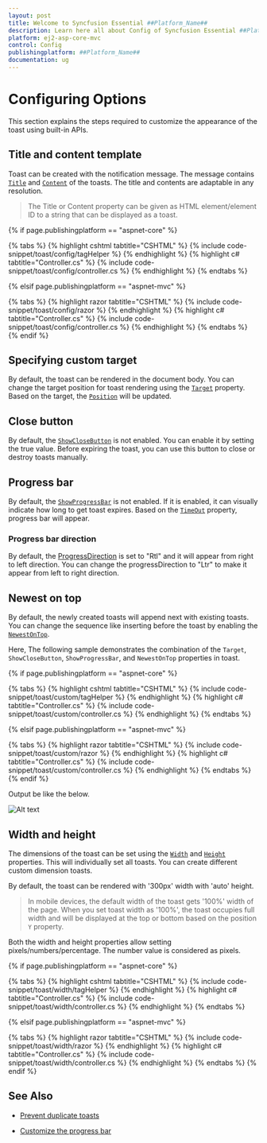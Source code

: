 ```yaml
---
layout: post
title: Welcome to Syncfusion Essential ##Platform_Name##
description: Learn here all about Config of Syncfusion Essential ##Platform_Name## widgets based on HTML5 and jQuery.
platform: ej2-asp-core-mvc
control: Config
publishingplatform: ##Platform_Name##
documentation: ug
---
```



# Configuring Options

This section explains the steps required to customize the appearance of the toast using built-in APIs.

## Title and content template

Toast can be created with the notification message. The message contains [`Title`](https://help.syncfusion.com/cr/aspnetcore-js2/Syncfusion.EJ2.Notifications.Toast.html#Syncfusion_EJ2_Notifications_Toast_Title) and [`Content`](https://help.syncfusion.com/cr/aspnetcore-js2/Syncfusion.EJ2.Notifications.Toast.html#Syncfusion_EJ2_Notifications_Toast_Content)  of the toasts. The title and contents are adaptable in any resolution.

> The Title or Content property can be given as HTML element/element ID to a string that can be displayed as a toast.

{% if page.publishingplatform == "aspnet-core" %}

{% tabs %}
{% highlight cshtml tabtitle="CSHTML" %}
{% include code-snippet/toast/config/tagHelper %}
{% endhighlight %}
{% highlight c# tabtitle="Controller.cs" %}
{% include code-snippet/toast/config/controller.cs %}
{% endhighlight %}
{% endtabs %}

{% elsif page.publishingplatform == "aspnet-mvc" %}

{% tabs %}
{% highlight razor tabtitle="CSHTML" %}
{% include code-snippet/toast/config/razor %}
{% endhighlight %}
{% highlight c# tabtitle="Controller.cs" %}
{% include code-snippet/toast/config/controller.cs %}
{% endhighlight %}
{% endtabs %}
{% endif %}



## Specifying custom target

By default, the toast can be rendered in the document body. You can change the target position for toast rendering using the [`Target`](https://help.syncfusion.com/cr/aspnetcore-js2/Syncfusion.EJ2.Notifications.Toast.html#Syncfusion_EJ2_Notifications_Toast_Target) property. Based on the target, the [`Position`](https://help.syncfusion.com/cr/aspnetcore-js2/Syncfusion.EJ2.Notifications.Toast.html#Syncfusion_EJ2_Notifications_Toast_Position) will be updated.

## Close button

By default, the [`ShowCloseButton`](https://help.syncfusion.com/cr/aspnetcore-js2/Syncfusion.EJ2.Notifications.Toast.html#Syncfusion_EJ2_Notifications_Toast_ShowCloseButton) is not enabled. You can enable it by setting the true value. Before expiring the toast, you can use this button to close or destroy toasts manually.

## Progress bar

By default, the [`ShowProgressBar`](https://help.syncfusion.com/cr/aspnetcore-js2/Syncfusion.EJ2.Notifications.Toast.html#Syncfusion_EJ2_Notifications_Toast_ShowProgressBar) is not enabled. If it is enabled, it can visually indicate how long to get toast expires. Based on the [`TimeOut`](https://help.syncfusion.com/cr/aspnetcore-js2/Syncfusion.EJ2.Notifications.Toast.html#Syncfusion_EJ2_Notifications_Toast_TimeOut) property, progress bar will appear.

### Progress bar direction

By default, the [ProgressDirection](https://help.syncfusion.com/cr/aspnetcore-js2/Syncfusion.EJ2.Notifications.Toast.html#Syncfusion_EJ2_Notifications_Toast_ProgressDirection) is set to "Rtl" and it will appear from right to left direction. You can change the progressDirection to "Ltr" to make it appear from left to right direction.

## Newest on top

By default, the newly created toasts will append next with existing toasts. You can change the sequence like inserting before the toast by enabling the [`NewestOnTop`](https://help.syncfusion.com/cr/aspnetcore-js2/Syncfusion.EJ2.Notifications.Toast.html#Syncfusion_EJ2_Notifications_Toast_NewestOnTop).

Here, The following sample demonstrates the combination of the `Target`, `ShowCloseButton`, `ShowProgressBar`, and `NewestOnTop` properties in toast.

{% if page.publishingplatform == "aspnet-core" %}

{% tabs %}
{% highlight cshtml tabtitle="CSHTML" %}
{% include code-snippet/toast/custom/tagHelper %}
{% endhighlight %}
{% highlight c# tabtitle="Controller.cs" %}
{% include code-snippet/toast/custom/controller.cs %}
{% endhighlight %}
{% endtabs %}

{% elsif page.publishingplatform == "aspnet-mvc" %}

{% tabs %}
{% highlight razor tabtitle="CSHTML" %}
{% include code-snippet/toast/custom/razor %}
{% endhighlight %}
{% highlight c# tabtitle="Controller.cs" %}
{% include code-snippet/toast/custom/controller.cs %}
{% endhighlight %}
{% endtabs %}
{% endif %}



Output be like the below.

![Alt text](./images/toast-progress.PNG)

## Width and height

The dimensions of the toast can be set using the [`Width`](https://help.syncfusion.com/cr/aspnetcore-js2/Syncfusion.EJ2.Notifications.Toast.html#Syncfusion_EJ2_Notifications_Toast_Width) and [`Height`](https://help.syncfusion.com/cr/aspnetcore-js2/Syncfusion.EJ2.Notifications.Toast.html#Syncfusion_EJ2_Notifications_Toast_Height) properties. This will individually set all toasts. You can create different custom dimension toasts.

By default, the toast can be rendered with '300px' width with 'auto' height.

> In mobile devices, the default width of the toast gets '100%' width of the page.
> When you set toast width as '100%', the toast occupies full width and will be displayed at the top or bottom based on the position `Y` property.

Both the width and height properties allow setting pixels/numbers/percentage. The number value is considered as pixels.

{% if page.publishingplatform == "aspnet-core" %}

{% tabs %}
{% highlight cshtml tabtitle="CSHTML" %}
{% include code-snippet/toast/width/tagHelper %}
{% endhighlight %}
{% highlight c# tabtitle="Controller.cs" %}
{% include code-snippet/toast/width/controller.cs %}
{% endhighlight %}
{% endtabs %}

{% elsif page.publishingplatform == "aspnet-mvc" %}

{% tabs %}
{% highlight razor tabtitle="CSHTML" %}
{% include code-snippet/toast/width/razor %}
{% endhighlight %}
{% highlight c# tabtitle="Controller.cs" %}
{% include code-snippet/toast/width/controller.cs %}
{% endhighlight %}
{% endtabs %}
{% endif %}



## See Also

* [Prevent duplicate toasts](./how-to/prevent-duplicate-toast-display/)

* [Customize the progress bar](./how-to/customize-progress-bar-theme-and-sizing/)